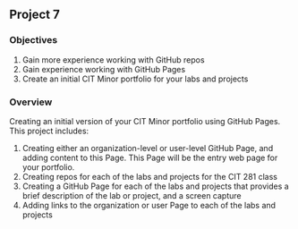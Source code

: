 ## Project 7

### Objectives

1. Gain more experience working with GitHub repos
2. Gain experience working with GitHub Pages
3. Create an initial CIT Minor portfolio for your labs and projects

### Overview

Creating an initial version of your CIT Minor portfolio using GitHub Pages. 
This project includes:

1. Creating either an organization-level or user-level GitHub Page, and adding content to this Page. This Page will be the entry web page for your portfolio.
2. Creating repos for each of the labs and projects for the CIT 281 class
3. Creating a GitHub Page for each of the labs and projects that provides a brief description of the lab or project, and a screen capture
4. Adding links to the organization or user Page to each of the labs and projects
